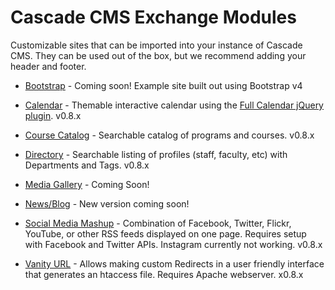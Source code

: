 # Cascade CMS Exchange Modules
Customizable sites that can be imported into your instance of Cascade CMS. They can be used out of the box, but we recommend adding your header and footer.

* [Bootstrap](https://github.com/hannonhill/exchange-modules/tree/master/bootstrap) - Coming soon! Example site built out using Bootstrap v4

* [Calendar](https://github.com/hannonhill/exchange-modules/tree/master/calendar) - Themable interactive calendar using the [Full Calendar jQuery plugin](https://fullcalendar.io/). v0.8.x

* [Course Catalog](https://github.com/hannonhill/exchange-modules/tree/master/course-catalog) - Searchable catalog of programs and courses. v0.8.x

* [Directory](https://github.com/hannonhill/exchange-modules/tree/master/directory) - Searchable listing of profiles (staff, faculty, etc) with Departments and Tags. v0.8.x

* [Media Gallery](https://github.com/hannonhill/exchange-modules/tree/master/media-gallery) - Coming Soon!

* [News/Blog](https://github.com/hannonhill/exchange-modules/tree/master/news-blog) - New version coming soon!

* [Social Media Mashup](https://github.com/hannonhill/exchange-modules/tree/master/social-media-mashup) - Combination of Facebook, Twitter, Flickr, YouTube, or other RSS feeds displayed on one page. Requires setup with Facebook and Twitter APIs. Instagram currently not working. v0.8.x

* [Vanity URL](https://github.com/hannonhill/exchange-modules/tree/master/vanity-url) - Allows making custom Redirects in a user friendly interface that generates an htaccess file. Requires Apache webserver. x0.8.x
